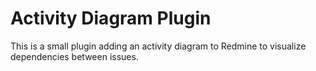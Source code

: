 # Activity Diagram Plugin

This is a small plugin adding an activity diagram to Redmine to visualize dependencies between issues.
